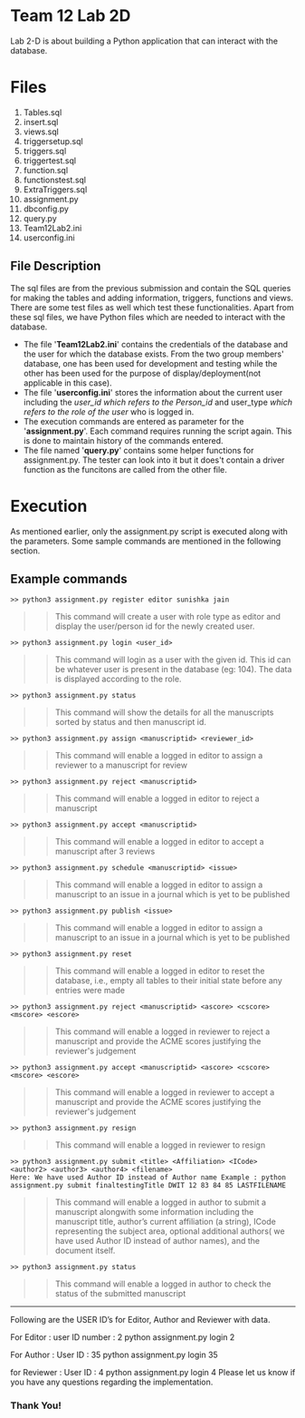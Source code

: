 ﻿# Team 12 Lab 2D

Lab 2-D is about building a Python application that can interact with the database.


# Files

1.  Tables.sql
2.  insert.sql
3.  views.sql
4.  triggersetup.sql
5.  triggers.sql
6.  triggertest.sql
7.  function.sql
8.  functionstest.sql
9.  ExtraTriggers.sql
10. assignment.py
11. dbconfig.py
12. query.py
13. Team12Lab2.ini
14.  userconfig.ini



## File Description

The sql files are from the previous submission and contain the SQL queries for making the tables and adding information, triggers, functions and views. There are some test files as well which test these functionalities.
Apart from these sql files, we have Python files which are needed to interact with the database. 

 - The file '**Team12Lab2.ini**' contains the credentials of the database and the user for which the database exists. From the two group members' database, one has been used for development and testing while the other has been used for the purpose of display/deployment(not applicable in this case).
 - The file '**userconfig.ini**' stores the information about the current user including the *user_id which refers to the Person_id* and user_type *which refers to the role of the user* who is logged in.  
 - The execution commands are entered as parameter for the '**assignment.py**'. Each command requires running the script again. This is done to maintain history of the commands entered.
 - The file named '**query.py**' contains some helper functions for assignment.py. The tester can look into it but it does't contain a driver function as the funcitons are called from the other file.


# Execution

As mentioned earlier, only the assignment.py script is executed along with the parameters. Some sample commands are mentioned in the following section.

## Example commands

    >> python3 assignment.py register editor sunishka jain
 >> This command will create a user with role type as editor and display the user/person id for the newly created user.    

    >> python3 assignment.py login <user_id>
 >> This command will login as a user with the given id. This id can be whatever user is present in the database (eg: 104). The data is displayed according to the role.
 
 
    >> python3 assignment.py status
>> This command will show the details for all the manuscripts sorted by status and then manuscript id.
 
 

    >> python3 assignment.py assign <manuscriptid> <reviewer_id>
>> This command will enable a logged in editor to assign a reviewer to a manuscript for review

	>> python3 assignment.py reject <manuscriptid>
>> This command will enable a logged in editor to reject a manuscript


	>> python3 assignment.py accept <manuscriptid>
>> This command will enable a logged in editor to accept a manuscript after 3 reviews

	>> python3 assignment.py schedule <manuscriptid> <issue>
>> This command will enable a logged in editor to assign a manuscript to an issue in a journal which is yet to be published

	>> python3 assignment.py publish <issue>
>> This command will enable a logged in editor to assign a manuscript to an issue in a journal which is yet to be published

	>> python3 assignment.py reset
>> This command will enable a logged in editor to reset the database, i.e., empty all tables to their initial state before any entries were made

	>> python3 assignment.py reject <manuscriptid> <ascore> <cscore> <mscore> <escore>
>> This command will enable a logged in reviewer to reject a manuscript and provide the ACME scores justifying the reviewer's judgement

	>> python3 assignment.py accept <manuscriptid> <ascore> <cscore> <mscore> <escore>
>> This command will enable a logged in reviewer to accept a manuscript and provide the ACME scores justifying the reviewer's judgement

	>> python3 assignment.py resign
>> This command will enable a logged in reviewer to resign

	>> python3 assignment.py submit <title> <Affiliation> <ICode> <author2> <author3> <author4> <filename>
	Here: We have used Author ID instead of Author name Example : python assignment.py submit finaltestingTitle DWIT 12 83 84 85 LASTFILENAME
>> This command will enable a logged in author to submit a manuscript alongwith some information including the manuscript title, author’s current affiliation (a string), ICode representing the subject area, optional additional authors( we have used Author ID instead of author names), and the document itself. 

	>> python3 assignment.py status
>> This command will enable a logged in author to check the status of the submitted manuscript

---

Following are the USER ID’s for Editor, Author and Reviewer with data. 

For Editor : 
user ID number : 2
python assignment.py login 2


For Author :
User ID : 35
python assignment.py login 35

for Reviewer : 
User ID : 4
python assignment.py login 4
Please let us know if you have any questions regarding the implementation.


### Thank You!
